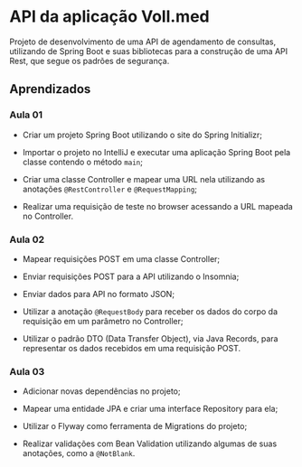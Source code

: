 # API da aplicação Voll.med

Projeto de desenvolvimento de uma API de agendamento de consultas, utilizando de Spring Boot e suas bibliotecas para a construção de uma API Rest, que segue os padrões de segurança.

## Aprendizados

### Aula 01

- Criar um projeto Spring Boot utilizando o site do Spring Initializr;

- Importar o projeto no IntelliJ e executar uma aplicação Spring Boot pela classe contendo o método `main`;

- Criar uma classe Controller e mapear uma URL nela utilizando as anotações `@RestController` e `@RequestMapping`;

- Realizar uma requisição de teste no browser acessando a URL mapeada no Controller.

### Aula 02

- Mapear requisições POST em uma classe Controller;

- Enviar requisições POST para a API utilizando o Insomnia;

- Enviar dados para API no formato JSON;

- Utilizar a anotação `@RequestBody` para receber os dados do corpo da requisição em um parâmetro no Controller;

- Utilizar o padrão DTO (Data Transfer Object), via Java Records, para representar os dados recebidos em uma requisição POST.

### Aula 03

- Adicionar novas dependências no projeto;

- Mapear uma entidade JPA e criar uma interface Repository para ela;

- Utilizar o Flyway como ferramenta de Migrations do projeto;

- Realizar validações com Bean Validation utilizando algumas de suas anotações, como a `@NotBlank`.